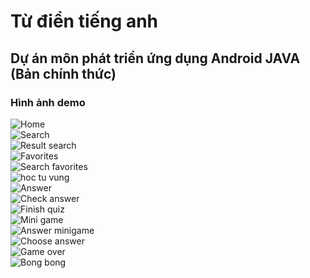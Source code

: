 # Từ điển tiếng anh
## Dự án môn phát triển ứng dụng Android JAVA (Bản chính thức)
### Hình ảnh demo <br/>
![Home](./img_demo/home.jpg?raw=true "home")<br/>
![Search](./img_demo/search.jpg?raw=true "search")<br/>
![Result search](./img_demo/result_search.jpg?raw=true "result_search")<br/>
![Favorites](./img_demo/favorites.jpg?raw=true "favorites")<br/>
![Search favorites](./img_demo/search_favorites.jpg?raw=true "search_favorites")<br/>
![hoc tu vung](./img_demo/hoc_tu_vung.jpg?raw=true "hoc_tu_vung")<br/>
![Answer](./img_demo/answer.jpg?raw=true "answer")<br/>
![Check answer](./img_demo/check_answer.jpg?raw=true "check_answer")<br/>
![Finish quiz](./img_demo/finish_quiz.jpg?raw=true "finish_quiz")<br/>
![Mini game](./img_demo/mini_game.jpg?raw=true "mini_game")<br/>
![Answer minigame](./img_demo/answer_minigame.jpg?raw=true "answer_minigame")<br/>
![Choose answer](./img_demo/choose_answer.jpg?raw=true "choose_answer")<br/>
![Game over](./img_demo/game_over.jpg?raw=true "game_over")<br/>
![Bong bong](./img_demo/bongbong.jpg?raw=true "bongbong")<br/>
